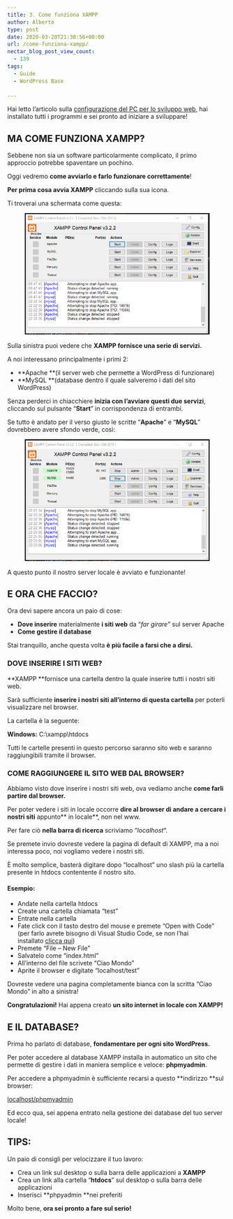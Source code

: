 ```yaml
---
title: 3. Come funziona XAMPP
author: Alberto
type: post
date: 2020-03-20T21:30:56+00:00
url: /come-funziona-xampp/
nectar_blog_post_view_count:
  - 139
tags:
  - Guide
  - WordPress Base

---
```

Hai letto l’articolo sulla [configurazione del PC per lo sviluppo web][1], hai installato tutti i programmi e sei pronto ad iniziare a sviluppare!

## MA COME FUNZIONA XAMPP?

Sebbene non sia un software particolarmente complicato, il primo approccio potrebbe spaventare un pochino.

Oggi vedremo **come avviarlo e farlo funzionare correttamente**!

**Per prima cosa avvia XAMPP** cliccando sulla sua icona.

Ti troverai una schermata come questa:<figure class="wp-block-image size-full">
<img alt="" class="wp-image-392" decoding="async" src="/assets/img/uploads/2022/03/image-2-1.png"/> </figure>

Sulla sinistra puoi vedere che **XAMPP fornisce una serie di servizi.**

A noi interessano principalmente i primi 2:

  * **Apache **(il server web che permette a WordPress di funzionare)
  * **MySQL **(database dentro il quale salveremo i dati del sito WordPress)

Senza perderci in chiacchiere **inizia con l’avviare questi due servizi**, cliccando sul pulsante “**Start**” in corrispondenza di entrambi.

Se tutto è andato per il verso giusto le scritte “**Apache**” e “**MySQL**” dovrebbero avere sfondo verde, così:<figure class="wp-block-image size-full">
<img alt="" class="wp-image-394" decoding="async" src="/assets/img/uploads/2022/03/image-3-1-1.png"/> </figure>

A questo punto il nostro server locale è avviato e funzionante!

## E ORA CHE FACCIO?

Ora devi sapere ancora un paio di cose:

  * **Dove inserire** materialmente **i siti web** da “_far girare_” sul server Apache
  * **Come gestire il database**

Stai tranquillo, anche questa volta **è più facile a farsi che a dirsi.**

### DOVE INSERIRE I SITI WEB?

**XAMPP **fornisce una cartella dentro la quale inserire tutti i nostri siti web.

Sarà sufficiente **inserire i nostri siti all’interno di questa cartella** per poterli visualizzare nel browser.

La cartella è la seguente:

**Windows:** C:\xampp\htdocs

Tutti le cartelle presenti in questo percorso saranno sito web e saranno raggiungibili tramite il browser.

### COME RAGGIUNGERE IL SITO WEB DAL BROWSER?

Abbiamo visto dove inserire i nostri siti web, ova vediamo anche **come farli partire dal browser.**

Per poter vedere i siti in locale occorre **dire al browser di andare a cercare i nostri siti** appunto** in locale**, non nel www.

Per fare ciò **nella barra di ricerca** scriviamo “_localhost_“.

Se premete invio dovreste vedere la pagina di default di XAMPP, ma a noi interessa poco, noi vogliamo vedere i nostri siti.

È molto semplice, basterà digitare dopo “localhost” uno slash più la cartella presente in htdocs contentente il nostro sito.

#### Esempio:

  * Andate nella cartella htdocs
  * Create una cartella chiamata “test”
  * Entrate nella cartella
  * Fate click con il tasto destro del mouse e premete “Open with Code” (per farlo avrete bisogno di Visual Studio Code, se non l’hai installato [clicca qui][1])
  * Premete “File – New File”
  * Salvatelo come “index.html”
  * All’interno del file scrivete “Ciao Mondo”
  * Aprite il browser e digitate “localhost/test”

Dovreste vedere una pagina completamente bianca con la scritta “Ciao Mondo” in alto a sinistra!

**Congratulazioni!** Hai appena creato **un sito internet in locale con XAMPP!**

## E IL DATABASE?

Prima ho parlato di database, **fondamentare per ogni sito WordPress.**

Per poter accedere al database XAMPP installa in automatico un sito che permette di gestire i dati in maniera semplice e veloce: **phpmyadmin**.

Per accedere a phpmyadmin è sufficiente recarsi a questo **indirizzo **sul browser:

[localhost/phpmyadmin][2]

Ed ecco qua, sei appena entrato nella gestione dei database del tuo server locale!

## TIPS:

Un paio di consigli per velocizzare il tuo lavoro:

  * Crea un link sul desktop o sulla barra delle applicazioni a **XAMPP**
  * Crea un link alla cartella “**htdocs**” sul desktop o sulla barra delle applicazioni
  * Inserisci **phpyadmin **nei preferiti

Molto bene, **ora sei pronto a fare sul serio!**

 [1]: /configurare-il-pc-per-sviluppare-in-wordpress%ef%bf%bc/
 [2]: http://localhost/phpmyadmin/
